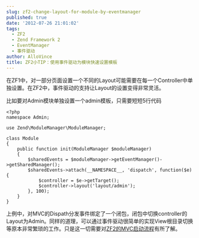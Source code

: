 ```yaml
---
slug: zf2-change-layout-for-module-by-eventmanager
published: true
date: '2012-07-26 21:01:02'
tags:
  - ZF2
  - Zend Framework 2
  - EventManager
  - 事件驱动
author: AlloVince
title: ZF2小TIP：使用事件驱动为模块快速设置模板
---
```


在ZF1中，对一部分页面设置一个不同的Layout可能需要在每一个Controller中单独设置。在ZF2中，事件驱动的支持让Layout的设置变得非常灵活。

比如要对Admin模块单独设置一个admin模板，只需要短短5行代码

```
<?php
namespace Admin;
 
use Zend\ModuleManager\ModuleManager;
 
class Module 
{
    public function init(ModuleManager $moduleManager)
    {
        $sharedEvents = $moduleManager->getEventManager()->getSharedManager();
        $sharedEvents->attach(__NAMESPACE__, 'dispatch', function($e) {
            $controller = $e->getTarget();
            $controller->layout('layout/admin');
        }, 100);
    }
}
```

上例中，对MVC的Dispath分发事件绑定了一个闭包，闭包中切换controller的Layout为Admin。同样的道理，可以通过事件驱动很简单的实现View根目录切换等原本非常繁琐的工作。只是这一切需要对[ZF2的MVC启动流程](/pages/zf2-mvc-process)有所了解。
